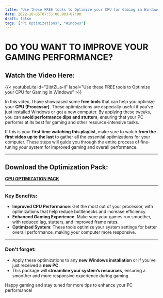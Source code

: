 ```yaml
---
title: 'Use these FREE tools to Optimize your CPU for Gaming in Windows'
date: 2022-10-05T07:55:00.003-07:00
draft: false 
tags: ["PC Optimizations", "Windows"]
---
```



# DO YOU WANT TO IMPROVE YOUR GAMING PERFORMANCE?

## Watch the Video Here:

{{< youtubeLite id="2IbtZI_a-lI" label="Use these FREE tools to Optimize your CPU for Gaming in Windows" >}}  


In this video, I have showcased some **free tools** that can help you optimize your **CPU (Processor)**. These optimizations are especially useful if you’ve just installed Windows or got a new computer. By applying these tweaks, you can **avoid performance dips and stutters**, ensuring that your PC performs at its best for gaming and other resource-intensive tasks.

If this is your **first time watching this playlist**, make sure to watch **from the first video up to the last** to gather all the essential optimizations for your computer. These steps will guide you through the entire process of fine-tuning your system for improved gaming and overall performance.

---

## Download the Optimization Pack:

 [**CPU OPTIMIZATION PACK**](https://www.mediafire.com/file/tupafdc4qob6qls/CPU_Optimization_Pack.zip/file) 

---

### Key Benefits:

- **Improved CPU Performance**: Get the most out of your processor, with optimizations that help reduce bottlenecks and increase efficiency.
- **Enhanced Gaming Experience**: Make sure your games run smoother, with reduced lag, stutters, and improved frame rates.
- **Optimized System**: These tools optimize your system settings for better overall performance, making your computer more responsive.

---

### Don't forget:
- Apply these optimizations to any **new Windows installation** or if you've just received a **new PC**.
- This package will **streamline your system’s resources**, ensuring a smoother and more responsive experience during gaming.

Happy gaming and stay tuned for more tips to enhance your PC performance!
